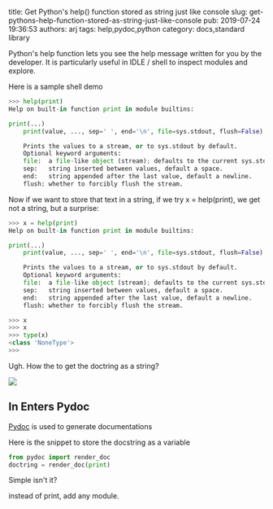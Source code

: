title: Get Python's help() function stored as string just like console
slug: get-pythons-help-function-stored-as-string-just-like-console
pub: 2019-07-24 19:36:53
authors: arj
tags: help,pydoc,python
category: docs,standard library


Python's help function lets you see the help message written for you by the developer. It is particularly useful in IDLE / shell to inspect modules and explore.




Here is a sample shell demo





```python
>>> help(print)
Help on built-in function print in module builtins:

print(...)
    print(value, ..., sep=' ', end='\n', file=sys.stdout, flush=False)

    Prints the values to a stream, or to sys.stdout by default.
    Optional keyword arguments:
    file:  a file-like object (stream); defaults to the current sys.stdout.
    sep:   string inserted between values, default a space.
    end:   string appended after the last value, default a newline.
    flush: whether to forcibly flush the stream.
```



Now if we want to store that text in a string, if we try x = help(print), we get not a string, but a surprise:





```python
>>> x = help(print)
Help on built-in function print in module builtins:

print(...)
    print(value, ..., sep=' ', end='\n', file=sys.stdout, flush=False)

    Prints the values to a stream, or to sys.stdout by default.
    Optional keyword arguments:
    file:  a file-like object (stream); defaults to the current sys.stdout.
    sep:   string inserted between values, default a space.
    end:   string appended after the last value, default a newline.
    flush: whether to forcibly flush the stream.

>>> x
>>> x
>>> type(x)
<class 'NoneType'>
>>>

```



Ugh. How the to get the doctring as a string?




![](https://images.unsplash.com/photo-1541807120430-f3f78c281225?ixlib=rb-1.2.1&ixid=eyJhcHBfaWQiOjEyMDd9&auto=format&fit=crop&w=747&q=80)


In Enters Pydoc
---------------




[Pydoc](https://docs.python.org/3/library/pydoc.html) is used to generate documentations




Here is the snippet to store the docstring as a variable





```python
from pydoc import render_doc
doctring = render_doc(print)
```



Simple isn't it?




instead of print, add any module.



